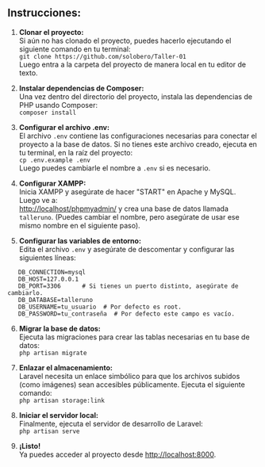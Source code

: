 ## Instrucciones:

1. **Clonar el proyecto:**  
   Si aún no has clonado el proyecto, puedes hacerlo ejecutando el siguiente comando en tu terminal:  
   `git clone https://github.com/solobero/Taller-01`  
   Luego entra a la carpeta del proyecto de manera local en tu editor de texto.

2. **Instalar dependencias de Composer:**  
   Una vez dentro del directorio del proyecto, instala las dependencias de PHP usando Composer:  
   `composer install`

3. **Configurar el archivo .env:**  
   El archivo `.env` contiene las configuraciones necesarias para conectar el proyecto a la base de datos. Si no tienes este archivo creado, ejecuta en tu terminal, en la raíz del proyecto:  
   `cp .env.example .env`  
   Luego puedes cambiarle el nombre a `.env` si es necesario.

4. **Configurar XAMPP:**  
   Inicia XAMPP y asegúrate de hacer "START" en Apache y MySQL. Luego ve a:  
   [http://localhost/phpmyadmin/](http://localhost/phpmyadmin/) y crea una base de datos llamada `talleruno`. (Puedes cambiar el nombre, pero asegúrate de usar ese mismo nombre en el siguiente paso).

5. **Configurar las variables de entorno:**  
   Edita el archivo `.env` y asegúrate de descomentar y configurar las siguientes líneas:

```env
   DB_CONNECTION=mysql  
   DB_HOST=127.0.0.1  
   DB_PORT=3306      # Si tienes un puerto distinto, asegúrate de cambiarlo.  
   DB_DATABASE=talleruno  
   DB_USERNAME=tu_usuario  # Por defecto es root.  
   DB_PASSWORD=tu_contraseña  # Por defecto este campo es vacío.
```

6. **Migrar la base de datos:**  
Ejecuta las migraciones para crear las tablas necesarias en tu base de datos:  
`php artisan migrate`

7. **Enlazar el almacenamiento:**  
Laravel necesita un enlace simbólico para que los archivos subidos (como imágenes) sean accesibles públicamente. Ejecuta el siguiente comando:  
`php artisan storage:link`

8. **Iniciar el servidor local:**  
Finalmente, ejecuta el servidor de desarrollo de Laravel:  
`php artisan serve`

9. **¡Listo!**  
Ya puedes acceder al proyecto desde [http://localhost:8000](http://localhost:8000).
